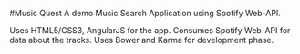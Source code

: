 #Music Quest
A demo Music Search Application using Spotify Web-API.

Uses HTML5/CSS3, AngularJS for the app.
Consumes Spotify Web-API for data about the tracks.
Uses Bower and Karma for development phase. 
